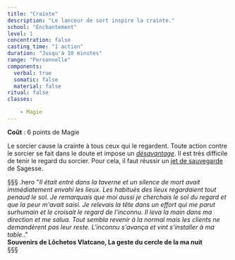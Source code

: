 ```yaml
---
title: "Crainte"
description: "Le lanceur de sort inspire la crainte."
school: "Enchantement"
level: 1
concentration: false
casting_time: "1 action"
duration: "Jusqu'à 10 minutes"
range: "Personnelle"
components:
  verbal: true
  somatic: false
  material: false
ritual: false
classes:

    - Magie
---
```

**Coût** : 6 points de Magie  

Le sorcier cause la crainte à tous ceux qui le regardent. Toute action contre le sorcier se fait dans le doute et impose un [_désavantage_](/utiliser-les-caracteristiques/#avantage-et-desavantage). Il est très difficile de tenir le regard du sorcier.
Pour cela, il faut réussir un [jet de sauvegarde](/utiliser-les-caracteristiques/#jets-de-sauvegarde) de Sagesse.   

§§§ .hero
"*Il était entré dans la taverne et un silence de mort avait immédiatement envahi les lieux. Les habitués des lieux regardaient tout penaud le sol. Je remarquais que moi aussi je cherchais le sol du regard et que la peur m'avait saisi. Je relevais la tête dans un effort qui me parut surhumain et le croisait le regard de l'inconnu. Il leva la main dans ma direction et me salua. Tout sembla revenir à la normal mais les clients ne demandèrent pas leur reste. L'inconnu s'avança et vint s'installer à ma table.*."    
**Souvenirs de Lôchetos Vlatcano, La geste du cercle de la ma nuit**   
§§§     
